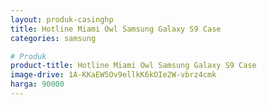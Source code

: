 ```yaml
---
layout: produk-casinghp
title: Hotline Miami Owl Samsung Galaxy S9 Case
categories: samsung

# Produk
product-title: Hotline Miami Owl Samsung Galaxy S9 Case
image-drive: 1A-KKaEW5Ov9ellkK6kOIe2W-vbrz4cmk
harga: 90000
---
```

